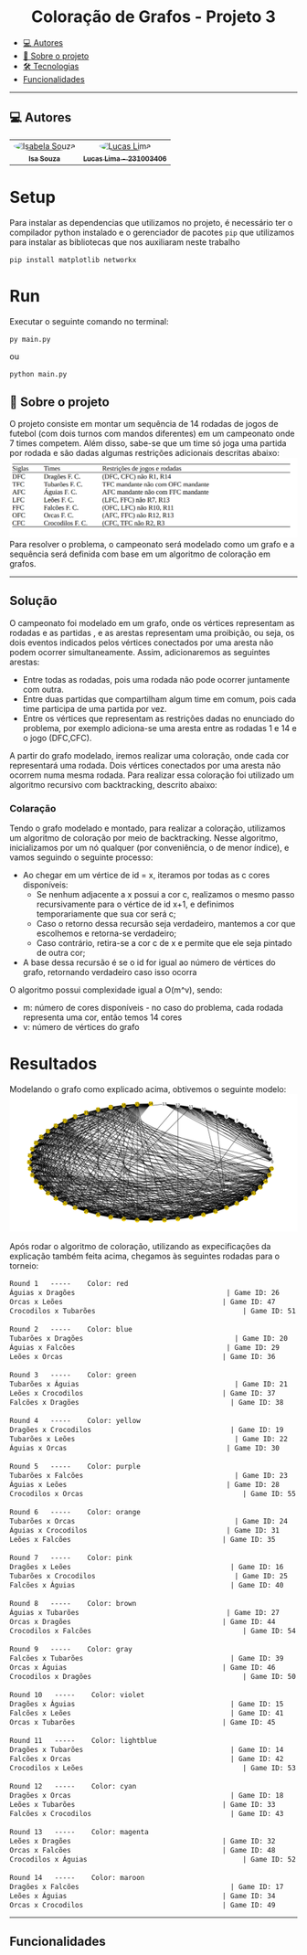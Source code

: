 <h1 align="center">Coloração de Grafos - Projeto 3</h1>

<ul>
    <li><a href="#-autores">💻 Autores</a>
    <li><a href="#-sobre-o-projeto">💬 Sobre o projeto</a></li>
    <li><a href="#-tecnologias">🛠 Tecnologias</a></li>
    <li><a href="#-funcionalidades"> Funcionalidades</a></li>
</ul>

---


<h2>💻 Autores</h2>

<table>
  <tr>
    <td align="center"><a href="https://github.com/isasisnando" target="_blank"><img style="border-radius: 50%;" src="https://github.com/isasisnando.png" width="100px;" alt="Isabela Souza"/><br /><sub><b>Isa Souza</b></sub></a><br /></td>
    <td align="center"><a href="https://github.com/lucasdbr05" target="_blank"><img style="border-radius: 50%;" src="https://github.com/lucasdbr05.png" width="100px;" alt="Lucas Lima"/><br /><sub><b>Lucas Lima - 231003406</b></sub></a><br /></td>
</table>

# Setup
Para instalar as dependencias que utilizamos no projeto, é necessário ter o compilador python instalado e o gerenciador de pacotes `pip` que utilizamos para instalar as bibliotecas que nos auxiliaram neste trabalho
```sheel
pip install matplotlib networkx
```
# Run
Executar o seguinte comando no terminal:
```sheel
py main.py
```
ou 
```sheel
python main.py
```


<h2>💬 Sobre o projeto</h2>

<p>
    O projeto consiste em montar um sequência de 14 rodadas de jogos de futebol (com dois turnos com mandos diferentes) em um campeonato onde 7 times competem. Além disso, sabe-se que um time só joga uma partida por rodada e são dadas algumas restrições adicionais descritas abaixo:
    <img  alt="graph" src= "./readme_utils/restricoes.png">
    Para resolver o problema, o campeonato será modelado como um grafo e a sequência será definida com base em um algoritmo de coloração em grafos.
</p>

---
<h2>Solução</h2>

<p>
   O campeonato foi modelado em um grafo, onde os vértices representam as rodadas e as partidas , e as arestas representam uma proibição, ou seja, os dois eventos indicados pelos vértices conectados por uma aresta não podem ocorrer simultaneamente. Assim, adicionaremos as seguintes arestas:
</p>
<ul>
    <li>
        Entre todas as rodadas, pois uma rodada não pode ocorrer juntamente com outra.
    </li>
    <li>
        Entre duas partidas que compartilham algum time em comum, pois cada time participa de uma partida por vez.
    </li>
    <li>
    Entre os vértices que representam as restrições dadas no enunciado do problema, por exemplo adiciona-se uma aresta entre as rodadas 1 e 14 e o jogo (DFC,CFC).
    </li>
</ul>
<p>
    A partir do grafo modelado, iremos realizar uma coloração, onde cada cor representará uma rodada. Dois vértices conectados por uma aresta não ocorrem numa mesma rodada. Para realizar essa coloração foi utilizado um algoritmo recursivo com backtracking, descrito abaixo: 
</p>

### Colaração
<p>
    Tendo o grafo modelado e montado, para realizar a coloração, utilizamos um algoritmo de coloração por meio de backtracking. Nesse algoritmo, inicializamos por um nó qualquer (por conveniência, o de menor índice), e vamos seguindo o seguinte processo: 
</p>

<ul>
    <li>
        Ao chegar em um vértice de id =  x, iteramos por todas as c cores disponíveis:
        <ul>
            <li> Se nenhum adjacente a x possui a cor c, realizamos o mesmo passo recursivamente para o vértice de id x+1, e definimos temporariamente que sua cor será c;
            </li>
            <li>
                Caso o retorno dessa recursão seja verdadeiro, mantemos a cor que escolhemos e retorna-se verdadeiro;
            </li>
            <li>
                Caso contrário, retira-se a cor c de x e permite que ele seja pintado de outra cor;
            </li>
        </ul>
    </li>
    <li>
        A base dessa recursão é se o id for igual ao número de vértices do grafo, retornando verdadeiro caso isso ocorra
    </li>
</ul>

<p>O algoritmo possui complexidade igual a O(m^v), sendo:</p>
<ul>
    <li>m: número de cores disponíveis - no caso do problema, cada rodada representa uma cor, então temos 14 cores</li>
    <li>v: número de vértices do grafo </li>
</ul>

# Resultados
Modelando o grafo como explicado acima, obtivemos o seguinte modelo:
<img  alt="graph" src= "./readme_utils/grafo_sem_coloração.png">


Após rodar o algoritmo de coloração, utilizando as expecificações da explicação também feita acima, chegamos às seguintes rodadas para o torneio:

```shell
Round 1   -----    Color: red
Águias x Dragões                                     | Game ID: 26
Orcas x Leões                                       | Game ID: 47
Crocodilos x Tubarões                                    | Game ID: 51

Round 2   -----    Color: blue
Tubarões x Dragões                                     | Game ID: 20
Águias x Falcões                                     | Game ID: 29
Leões x Orcas                                       | Game ID: 36

Round 3   -----    Color: green
Tubarões x Águias                                      | Game ID: 21
Leões x Crocodilos                                  | Game ID: 37
Falcões x Dragões                                     | Game ID: 38

Round 4   -----    Color: yellow
Dragões x Crocodilos                                  | Game ID: 19
Tubarões x Leões                                       | Game ID: 22
Águias x Orcas                                       | Game ID: 30

Round 5   -----    Color: purple
Tubarões x Falcões                                     | Game ID: 23
Águias x Leões                                       | Game ID: 28
Crocodilos x Orcas                                       | Game ID: 55

Round 6   -----    Color: orange
Tubarões x Orcas                                       | Game ID: 24
Águias x Crocodilos                                  | Game ID: 31
Leões x Falcões                                     | Game ID: 35

Round 7   -----    Color: pink
Dragões x Leões                                       | Game ID: 16
Tubarões x Crocodilos                                  | Game ID: 25
Falcões x Águias                                      | Game ID: 40

Round 8   -----    Color: brown
Águias x Tubarões                                    | Game ID: 27
Orcas x Dragões                                     | Game ID: 44
Crocodilos x Falcões                                     | Game ID: 54

Round 9   -----    Color: gray
Falcões x Tubarões                                    | Game ID: 39
Orcas x Águias                                      | Game ID: 46
Crocodilos x Dragões                                     | Game ID: 50

Round 10   -----    Color: violet
Dragões x Águias                                      | Game ID: 15
Falcões x Leões                                       | Game ID: 41
Orcas x Tubarões                                    | Game ID: 45

Round 11   -----    Color: lightblue
Dragões x Tubarões                                    | Game ID: 14
Falcões x Orcas                                       | Game ID: 42
Crocodilos x Leões                                       | Game ID: 53

Round 12   -----    Color: cyan
Dragões x Orcas                                       | Game ID: 18
Leões x Tubarões                                    | Game ID: 33
Falcões x Crocodilos                                  | Game ID: 43

Round 13   -----    Color: magenta
Leões x Dragões                                     | Game ID: 32
Orcas x Falcões                                     | Game ID: 48
Crocodilos x Águias                                      | Game ID: 52

Round 14   -----    Color: maroon
Dragões x Falcões                                     | Game ID: 17
Leões x Águias                                      | Game ID: 34
Orcas x Crocodilos                                  | Game ID: 49

```

---
<h2> Funcionalidades</h2>

<p></p>



